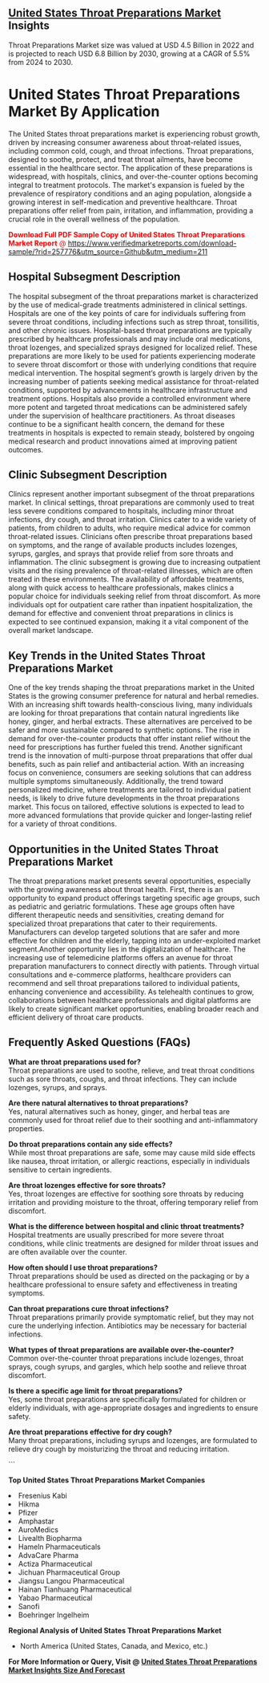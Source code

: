 <h2><a href="https://www.verifiedmarketreports.com/download-sample/?rid=257776&amp;utm_source=Github&amp;utm_medium=211" target="_blank">United States Throat Preparations Market</a> Insights</h2><p>Throat Preparations Market size was valued at USD 4.5 Billion in 2022 and is projected to reach USD 6.8 Billion by 2030, growing at a CAGR of 5.5% from 2024 to 2030.</p><p><h1>United States Throat Preparations Market By Application</h1><p>The United States throat preparations market is experiencing robust growth, driven by increasing consumer awareness about throat-related issues, including common cold, cough, and throat infections. Throat preparations, designed to soothe, protect, and treat throat ailments, have become essential in the healthcare sector. The application of these preparations is widespread, with hospitals, clinics, and over-the-counter options becoming integral to treatment protocols. The market's expansion is fueled by the prevalence of respiratory conditions and an aging population, alongside a growing interest in self-medication and preventive healthcare. Throat preparations offer relief from pain, irritation, and inflammation, providing a crucial role in the overall wellness of the population. <p><span class=""><span style="color: #ff0000;"><strong>Download Full PDF Sample Copy of United States Throat Preparations Market Report</strong> @ </span><a href="https://www.verifiedmarketreports.com/download-sample/?rid=257776&amp;utm_source=Github&amp;utm_medium=211" target="_blank">https://www.verifiedmarketreports.com/download-sample/?rid=257776&amp;utm_source=Github&amp;utm_medium=211</a></span></p></p><h2>Hospital Subsegment Description</h2><p>The hospital subsegment of the throat preparations market is characterized by the use of medical-grade treatments administered in clinical settings. Hospitals are one of the key points of care for individuals suffering from severe throat conditions, including infections such as strep throat, tonsillitis, and other chronic issues. Hospital-based throat preparations are typically prescribed by healthcare professionals and may include oral medications, throat lozenges, and specialized sprays designed for localized relief. These preparations are more likely to be used for patients experiencing moderate to severe throat discomfort or those with underlying conditions that require medical intervention. The hospital segment’s growth is largely driven by the increasing number of patients seeking medical assistance for throat-related conditions, supported by advancements in healthcare infrastructure and treatment options. Hospitals also provide a controlled environment where more potent and targeted throat medications can be administered safely under the supervision of healthcare practitioners. As throat diseases continue to be a significant health concern, the demand for these treatments in hospitals is expected to remain steady, bolstered by ongoing medical research and product innovations aimed at improving patient outcomes.</p><h2>Clinic Subsegment Description</h2><p>Clinics represent another important subsegment of the throat preparations market. In clinical settings, throat preparations are commonly used to treat less severe conditions compared to hospitals, including minor throat infections, dry cough, and throat irritation. Clinics cater to a wide variety of patients, from children to adults, who require medical advice for common throat-related issues. Clinicians often prescribe throat preparations based on symptoms, and the range of available products includes lozenges, syrups, gargles, and sprays that provide relief from sore throats and inflammation. The clinic subsegment is growing due to increasing outpatient visits and the rising prevalence of throat-related illnesses, which are often treated in these environments. The availability of affordable treatments, along with quick access to healthcare professionals, makes clinics a popular choice for individuals seeking relief from throat discomfort. As more individuals opt for outpatient care rather than inpatient hospitalization, the demand for effective and convenient throat preparations in clinics is expected to see continued expansion, making it a vital component of the overall market landscape.</p><h2>Key Trends in the United States Throat Preparations Market</h2><p>One of the key trends shaping the throat preparations market in the United States is the growing consumer preference for natural and herbal remedies. With an increasing shift towards health-conscious living, many individuals are looking for throat preparations that contain natural ingredients like honey, ginger, and herbal extracts. These alternatives are perceived to be safer and more sustainable compared to synthetic options. The rise in demand for over-the-counter products that offer instant relief without the need for prescriptions has further fueled this trend. Another significant trend is the innovation of multi-purpose throat preparations that offer dual benefits, such as pain relief and antibacterial action. With an increasing focus on convenience, consumers are seeking solutions that can address multiple symptoms simultaneously. Additionally, the trend toward personalized medicine, where treatments are tailored to individual patient needs, is likely to drive future developments in the throat preparations market. This focus on tailored, effective solutions is expected to lead to more advanced formulations that provide quicker and longer-lasting relief for a variety of throat conditions.</p><h2>Opportunities in the United States Throat Preparations Market</h2><p>The throat preparations market presents several opportunities, especially with the growing awareness about throat health. First, there is an opportunity to expand product offerings targeting specific age groups, such as pediatric and geriatric formulations. These age groups often have different therapeutic needs and sensitivities, creating demand for specialized throat preparations that cater to their requirements. Manufacturers can develop targeted solutions that are safer and more effective for children and the elderly, tapping into an under-exploited market segment.Another opportunity lies in the digitalization of healthcare. The increasing use of telemedicine platforms offers an avenue for throat preparation manufacturers to connect directly with patients. Through virtual consultations and e-commerce platforms, healthcare providers can recommend and sell throat preparations tailored to individual patients, enhancing convenience and accessibility. As telehealth continues to grow, collaborations between healthcare professionals and digital platforms are likely to create significant market opportunities, enabling broader reach and efficient delivery of throat care products.</p><h2>Frequently Asked Questions (FAQs)</h2><p><strong>What are throat preparations used for?</strong><br>Throat preparations are used to soothe, relieve, and treat throat conditions such as sore throats, coughs, and throat infections. They can include lozenges, syrups, and sprays.</p><p><strong>Are there natural alternatives to throat preparations?</strong><br>Yes, natural alternatives such as honey, ginger, and herbal teas are commonly used for throat relief due to their soothing and anti-inflammatory properties.</p><p><strong>Do throat preparations contain any side effects?</strong><br>While most throat preparations are safe, some may cause mild side effects like nausea, throat irritation, or allergic reactions, especially in individuals sensitive to certain ingredients.</p><p><strong>Are throat lozenges effective for sore throats?</strong><br>Yes, throat lozenges are effective for soothing sore throats by reducing irritation and providing moisture to the throat, offering temporary relief from discomfort.</p><p><strong>What is the difference between hospital and clinic throat treatments?</strong><br>Hospital treatments are usually prescribed for more severe throat conditions, while clinic treatments are designed for milder throat issues and are often available over the counter.</p><p><strong>How often should I use throat preparations?</strong><br>Throat preparations should be used as directed on the packaging or by a healthcare professional to ensure safety and effectiveness in treating symptoms.</p><p><strong>Can throat preparations cure throat infections?</strong><br>Throat preparations primarily provide symptomatic relief, but they may not cure the underlying infection. Antibiotics may be necessary for bacterial infections.</p><p><strong>What types of throat preparations are available over-the-counter?</strong><br>Common over-the-counter throat preparations include lozenges, throat sprays, cough syrups, and gargles, which help soothe and relieve throat discomfort.</p><p><strong>Is there a specific age limit for throat preparations?</strong><br>Yes, some throat preparations are specifically formulated for children or elderly individuals, with age-appropriate dosages and ingredients to ensure safety.</p><p><strong>Are throat preparations effective for dry cough?</strong><br>Many throat preparations, including syrups and lozenges, are formulated to relieve dry cough by moisturizing the throat and reducing irritation.</p>```</p><p><strong>Top United States Throat Preparations Market Companies</strong></p><div data-test-id=""><p><li>Fresenius Kabi</li><li> Hikma</li><li> Pfizer</li><li> Amphastar</li><li> AuroMedics</li><li> Livealth Biopharma</li><li> Hameln Pharmaceuticals</li><li> AdvaCare Pharma</li><li> Actiza Pharmaceutical</li><li> Jichuan Pharmaceutical Group</li><li> Jiangsu Langou Pharmaceutical</li><li> Hainan Tianhuang Pharmaceutical</li><li> Yabao Pharmaceutical</li><li> Sanofi</li><li> Boehringer Ingelheim</li></p><div><strong>Regional Analysis of&nbsp;United States Throat Preparations Market</strong></div><ul><li dir="ltr"><p dir="ltr">North America&nbsp;(United States, Canada, and Mexico, etc.)</p></li></ul><p><strong>For More Information or Query, Visit @&nbsp;</strong><strong><a href="https://www.verifiedmarketreports.com/product/throat-preparations-market/?utm_source=Github&amp;utm_medium=211" target="_blank">United States Throat Preparations Market Insights Size And Forecast</a></strong></p></div>
